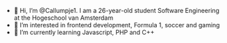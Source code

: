 - 👋 Hi, I’m @Callumpje1. I am a 26-year-old student Software Engineering at the Hogeschool van Amsterdam
- 👀 I’m interested in frontend development, Formula 1, soccer and gaming
- 🌱 I’m currently learning Javascript, PHP and C++ 

<!---
Callumpje1/Callumpje1 is a ✨ special ✨ repository because its `README.md` (this file) appears on your GitHub profile.
You can click the Preview link to take a look at your changes.
--->
